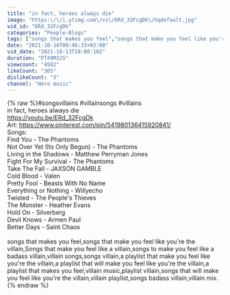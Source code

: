 ```yaml
---
title: "in fact, heroes always die"
image: "https:\/\/i.ytimg.com\/vi\/ERd_32FcgDk\/hqdefault.jpg"
vid_id: "ERd_32FcgDk"
categories: "People-Blogs"
tags: ["songs that makes you feel","songs that make you feel like you're the villain","Songs that make you feel like a villain"]
date: "2021-10-14T09:46:33+03:00"
vid_date: "2021-10-13T18:00:10Z"
duration: "PT49M32S"
viewcount: "4582"
likeCount: "305"
dislikeCount: "3"
channel: "Hero music"
---
```

{% raw %}#songsvillains #villainsongs #villains<br />in fact, heroes always die<br /><a rel="nofollow" target="blank" href="https://youtu.be/ERd_32FcgDk">https://youtu.be/ERd_32FcgDk</a><br />Art: <a rel="nofollow" target="blank" href="https://www.pinterest.com/pin/541980136415920841/">https://www.pinterest.com/pin/541980136415920841/</a><br />Songs:<br />Find You - The Phantoms<br />Not Over Yet (Its Only Begun) - The Phantoms<br />Living in the Shadows - Matthew Perryman Jones<br />Fight For My Survival - The Phantoms<br />Take The Fall - JAXSON GAMBLE<br />Cold Blood - Valen <br />Pretty Fool - Beasts With No Name                                                                                                <br />Everything or Nothing - Willyecho<br />Twisted - The People's Thieves<br />The Monster - Heather Evans<br />Hold On - Silverberg<br />Devil Knows - Armen Paul<br />Better Days - Saint Chaos<br /><br />songs that makes you feel,songs that make you feel like you're the villain,Songs that make you feel like a villain,songs to make you feel like a badass villain,villain songs,songs villain,a playlist that make you feel like you're the villain,a playlist that will make you feel like you're the villain,a playlist that makes you feel,villain music,playlist villain,songs that will make you feel like you're the villain,villain playlist,songs badass villain,villain mix.{% endraw %}

